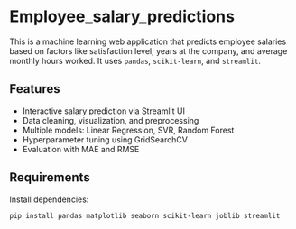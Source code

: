 # Employee_salary_predictions

This is a machine learning web application that predicts employee salaries based on factors like satisfaction level, years at the company, and average monthly hours worked. It uses `pandas`, `scikit-learn`, and `streamlit`.

## Features

- Interactive salary prediction via Streamlit UI
- Data cleaning, visualization, and preprocessing
- Multiple models: Linear Regression, SVR, Random Forest
- Hyperparameter tuning using GridSearchCV
- Evaluation with MAE and RMSE

## Requirements

Install dependencies:

```bash
pip install pandas matplotlib seaborn scikit-learn joblib streamlit

